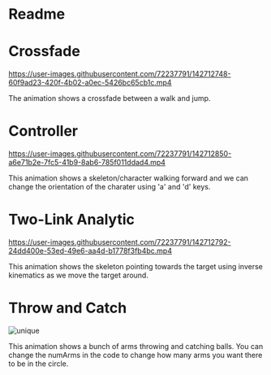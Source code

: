 # Readme

# Crossfade
https://user-images.githubusercontent.com/72237791/142712748-60f9ad23-420f-4b02-a0ec-5426bc65cb1c.mp4

The animation shows a crossfade between a walk and jump.

# Controller
https://user-images.githubusercontent.com/72237791/142712850-a6e71b2e-7fc5-41b9-8ab6-785f011ddad4.mp4

This animation shows a skeleton/character walking forward and we can change the orientation of the charater using 'a' and 'd' keys.

# Two-Link Analytic
https://user-images.githubusercontent.com/72237791/142712792-24dd400e-53ed-49e6-aa4d-b1778f3fb4bc.mp4

This animation shows the skeleton pointing towards the target using inverse kinematics as we move the target around.

# Throw and Catch
![unique](https://user-images.githubusercontent.com/72237791/142712813-e1fba790-edb4-46d3-b745-749f58f4ee4f.gif)

This animation shows a bunch of arms throwing and catching balls. You can change the numArms in the code to change how many arms you want there to be in the circle.

